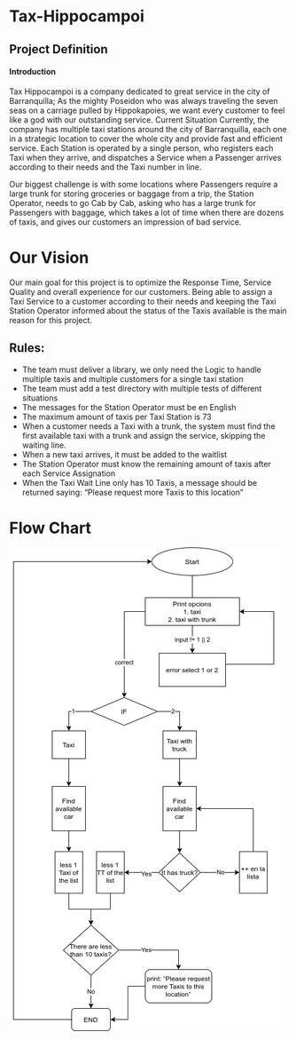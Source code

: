# Tax-Hippocampoi

## Project Definition

#### Introduction
Tax Hippocampoi is a company dedicated to great service in the city of Barranquilla; As the mighty Poseidon who was always traveling the seven seas on a carriage pulled by Hippokapoies, we want every customer to feel like a god with our outstanding service.
Current Situation
Currently, the company has multiple taxi stations around the city of Barranquilla, each one in a strategic location to cover the whole city and provide fast and efficient service. Each Station is operated by a single person, who registers each Taxi when they arrive, and dispatches a Service when a Passenger arrives according to their needs and the Taxi number in line.

Our biggest challenge is with some locations where Passengers require a large trunk for storing groceries or baggage from a trip, the Station Operator, needs to go Cab by Cab, asking who has a large trunk for Passengers with baggage, which takes a lot of time when there are dozens of taxis, and gives our customers an impression of bad service.




# Our Vision
Our main goal for this project is to optimize the Response Time, Service Quality and overall experience for our customers. Being able to assign a Taxi Service to a customer according to their needs and keeping the Taxi Station Operator informed about the status of the Taxis available is the main reason for this project.
## Rules:
- The team must deliver a library, we only need the Logic to handle multiple taxis and multiple customers for a single taxi station
- The team must add a test directory with multiple tests of different situations
- The messages for the Station Operator must be en English
- The maximum amount of taxis per Taxi Station is 73
- When a customer needs a Taxi with a trunk, the system must find the first available taxi with a trunk and assign the service, skipping the waiting line.
- When a new taxi arrives, it must be added to the waitlist
- The Station Operator must know the remaining amount of taxis after each Service Assignation
- When the Taxi Wait Line only has 10 Taxis, a message should be returned saying: “Please request more Taxis to this location”

# Flow Chart

![Flowchart](https://github.com/jchois/Tax-Hippocampoi/blob/master/TAX%20HIPPOKAMPOI.jpg)
